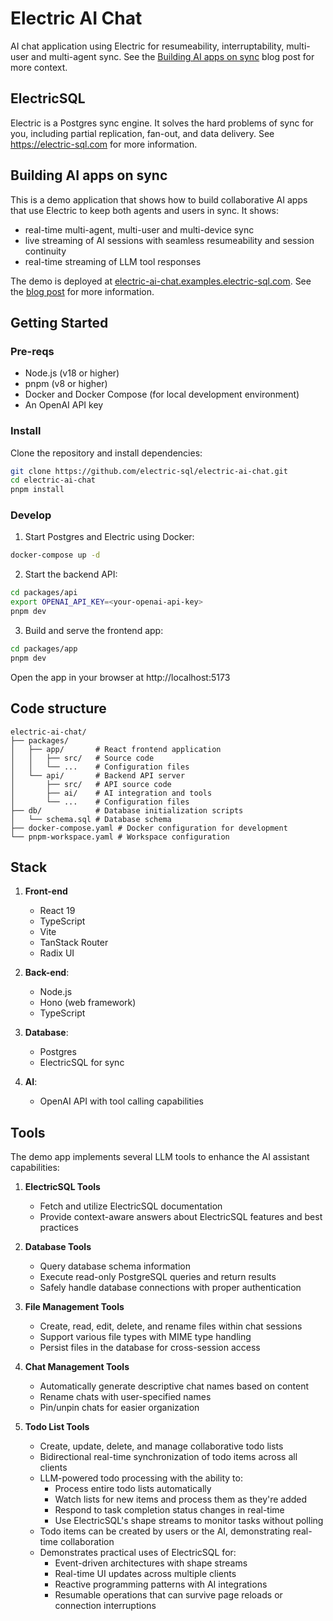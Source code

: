 
<!-- blog post header image extra-landscape crop -->

# Electric AI Chat

AI chat application using Electric for resumeability, interruptability, multi-user and multi-agent sync. See the [Building&nbsp;AI&nbsp;apps&nbsp;on&nbsp;sync](https://electric-sql.com/blog/2025/04/09/building-ai-apps-on-sync) blog post for more context.

## ElectricSQL

Electric is a Postgres sync engine. It solves the hard problems of sync for you, including partial replication, fan-out, and data delivery. See https://electric-sql.com for more information.

## Building AI apps on sync

This is a demo application that shows how to build collaborative AI apps that use Electric to keep both agents and users in sync. It shows:

- real-time multi-agent, multi-user and multi-device sync
- live streaming of AI sessions with seamless resumeability and session continuity
- real-time streaming of LLM tool responses

The demo is deployed at [electric-ai-chat.examples.electric-sql.com](https://electric-ai-chat.examples.electric-sql.com). See the [blog post](https://electric-sql.com/blog/2025/04/09/building-ai-apps-on-sync) for more information.

<!-- and can be seen running in the video below ... -->

## Getting Started

### Pre-reqs

- Node.js (v18 or higher)
- pnpm (v8 or higher)
- Docker and Docker Compose (for local development environment)
- An OpenAI API key

### Install

Clone the repository and install dependencies:

```bash
git clone https://github.com/electric-sql/electric-ai-chat.git
cd electric-ai-chat
pnpm install
```

### Develop

1. Start Postgres and Electric using Docker:

```bash
docker-compose up -d
```

2. Start the backend API:

```bash
cd packages/api
export OPENAI_API_KEY=<your-openai-api-key>
pnpm dev
```

3. Build and serve the frontend app:

```bash
cd packages/app
pnpm dev
```

Open the app in your browser at http://localhost:5173

## Code structure

```
electric-ai-chat/
├── packages/
│   ├── app/       # React frontend application
│   │   ├── src/   # Source code
│   │   └── ...    # Configuration files
│   └── api/       # Backend API server
│       ├── src/   # API source code
│       ├── ai/    # AI integration and tools
│       └── ...    # Configuration files
├── db/            # Database initialization scripts
│   └── schema.sql # Database schema
├── docker-compose.yaml # Docker configuration for development
└── pnpm-workspace.yaml # Workspace configuration
```

## Stack

1. **Front-end**

   - React 19
   - TypeScript
   - Vite
   - TanStack Router
   - Radix UI

2. **Back-end**:

   - Node.js
   - Hono (web framework)
   - TypeScript

3. **Database**:

   - Postgres
   - ElectricSQL for sync

4. **AI**:

   - OpenAI API with tool calling capabilities

## Tools

The demo app implements several LLM tools to enhance the AI assistant capabilities:

1. **ElectricSQL Tools**

   - Fetch and utilize ElectricSQL documentation
   - Provide context-aware answers about ElectricSQL features and best practices

2. **Database Tools**

   - Query database schema information
   - Execute read-only PostgreSQL queries and return results
   - Safely handle database connections with proper authentication

3. **File Management Tools**

   - Create, read, edit, delete, and rename files within chat sessions
   - Support various file types with MIME type handling
   - Persist files in the database for cross-session access

4. **Chat Management Tools**

   - Automatically generate descriptive chat names based on content
   - Rename chats with user-specified names
   - Pin/unpin chats for easier organization

5. **Todo List Tools**
   - Create, update, delete, and manage collaborative todo lists
   - Bidirectional real-time synchronization of todo items across all clients
   - LLM-powered todo processing with the ability to:
     - Process entire todo lists automatically
     - Watch lists for new items and process them as they're added
     - Respond to task completion status changes in real-time
     - Use ElectricSQL's shape streams to monitor tasks without polling
   - Todo items can be created by users or the AI, demonstrating real-time collaboration
   - Demonstrates practical uses of ElectricSQL for:
     - Event-driven architectures with shape streams
     - Real-time UI updates across multiple clients
     - Reactive programming patterns with AI integrations
     - Resumable operations that can survive page reloads or connection interruptions
